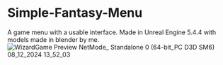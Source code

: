 # Simple-Fantasy-Menu
A game menu with a usable interface. Made in Unreal Engine 5.4.4 with models made in blender by me.
![WizardGame Preview  NetMode_ Standalone 0   (64-bit_PC D3D SM6) 08_12_2024 13_52_03](https://github.com/user-attachments/assets/2b09c144-1e09-40c4-9686-d090451d661b)
